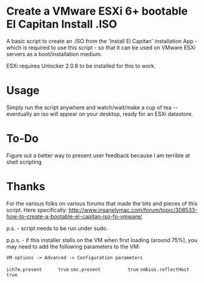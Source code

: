 # Create a VMware ESXi 6+ bootable El Capitan Install .ISO

A basic script to create an .ISO from the 'Install El Capitan' installation App - which is required to use this script - so that it can be used on VMware ESXi servers as a boot/installation medium.

ESXi requires Unlocker 2.0.8 to be installed for this to work.

# Usage

Simply run the script anywhere and watch/wait/make a cup of tea -- eventually an iso will appear on your desktop, ready for an ESXi datastore.

# To-Do

Figure out a better way to present user feedback because I am terrible at shell scripting

# Thanks

For the various folks on various forums that made the bits and pieces of this script. Here specifically: http://www.insanelymac.com/forum/topic/308533-how-to-create-a-bootable-el-capitan-iso-fo-vmware/

p.s. - script needs to be run under sudo.

p.p.s. - if this installer stalls on the VM when first loading (around 75%), you may need to add the following parameters to the VM:

`VM options -> Advanced -> Configuration parameters`

`ich7m.present	    true`
`smc.present	      true`
`smbios.reflectHost	true`



